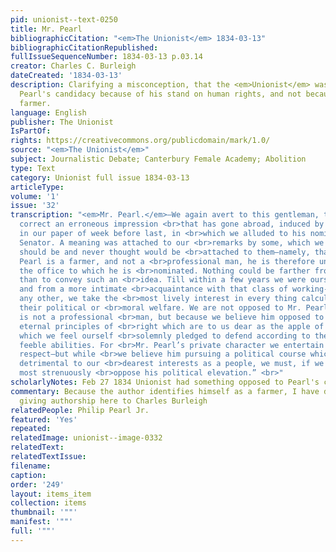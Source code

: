 ```yaml
---
pid: unionist--text-0250
title: Mr. Pearl
bibliographicCitation: "<em>The Unionist</em> 1834-03-13"
bibliographicCitationRepublished: 
fullIssueSequenceNumber: 1834-03-13 p.03.14
creator: Charles C. Burleigh
dateCreated: '1834-03-13'
description: Clarifying a misconception, that the <em>Unionist</em> was opposed to
  Pearl's candidacy because of his stand on human rights, and not because he was a
  farmer.
language: English
publisher: The Unionist
IsPartOf: 
rights: https://creativecommons.org/publicdomain/mark/1.0/
source: "<em>The Unionist</em>"
subject: Journalistic Debate; Canterbury Female Academy; Abolition
type: Text
category: Unionist full issue 1834-03-13
articleType: 
volume: '1'
issue: '32'
transcription: "<em>Mr. Pearl.</em>—We again avert to this gentleman, that we may
  correct an erroneous impression <br>that has gone abroad, induced by an article
  in our paper of week before last, in <br>which we alluded to his nomination for
  Senator. A meaning was attached to our <br>remarks by some, which we never intended
  should be and never thought would be <br>attached to them—namely, that because Mr.
  Pearl is a farmer, and not a <br>professional man, he is therefore unqualified for
  the office to which he is <br>nominated. Nothing could be farther from our intention
  than to convey such an <br>idea. Till within a few years we were ourself a farmer,
  and from a more intimate <br>acquaintance with that class of working-men than with
  any other, we take the <br>most lively interest in every thing calculated to promote
  their political or <br>moral welfare. We are not opposed to Mr. Pearl because he
  is not a professional <br>man, but because we believe him opposed to some of those
  eternal principles of <br>right which are to us dear as the apple of our eye, and
  which we feel ourself <br>solemnly pledged to defend according to the best of our
  feeble abilities. For <br>Mr. Pearl’s private character we entertain the most unfeigned
  respect—but while <br>we believe him pursuing a political course which we consider
  detrimental to our <br>dearest interests as a people, we must, if we would be honest,
  most strenuously <br>oppose his political elevation.” <br>"
scholarlyNotes: Feb 27 1834 Unionist had something opposed to Pearl's candidacy
commentary: Because the author identifies himself as a farmer, I have defaulted to
  giving authorship here to Charles Burleigh
relatedPeople: Philip Pearl Jr.
featured: 'Yes'
repeated: 
relatedImage: unionist--image-0332
relatedText: 
relatedTextIssue: 
filename: 
caption: 
order: '249'
layout: items_item
collection: items
thumbnail: '""'
manifest: '""'
full: '""'
---
```

